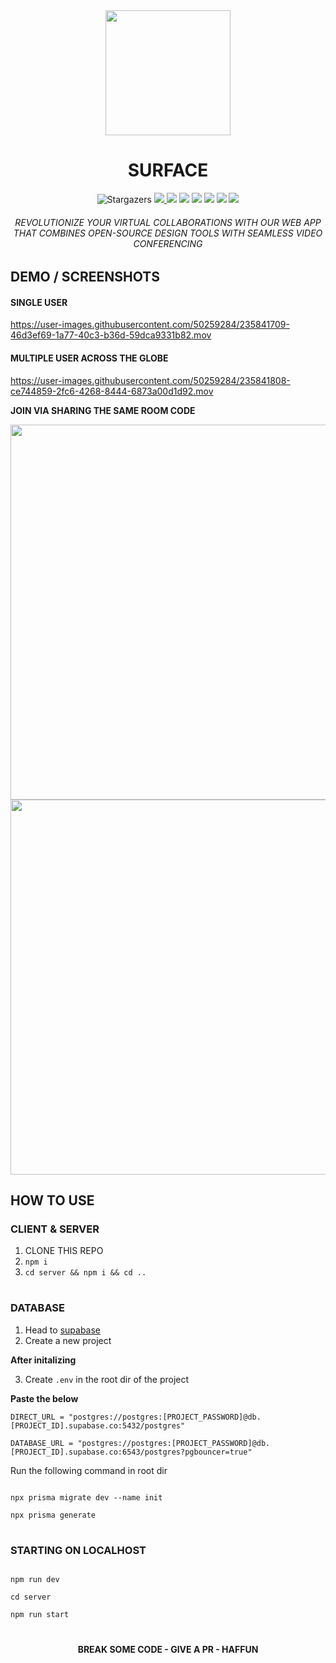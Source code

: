 <div align="center">
    <img width="200px" src="https://user-images.githubusercontent.com/50259284/236601641-8eff537f-2bdf-4154-af19-09145d77a29c.jpg" />
    <h1 align="center">SURFACE</h1>
		<img alt="Stargazers" src="https://img.shields.io/github/stars/bitspaceorg/surface?style=for-the-badge&logo=starship&color=C9CBFF&logoColor=D9E0EE&labelColor=302D41">
  <a href="https://github.com/RahulNavneeth">
    <img src="https://img.shields.io/badge/GitHub-100000?style=for-the-badge&logo=github&logoColor=white"/>
  </a>
<img src="https://img.shields.io/badge/SvelteKit-FF3E00?style=for-the-badge&logo=Svelte&logoColor=white"/>
<img src="https://img.shields.io/badge/TypeScript-007ACC?style=for-the-badge&logo=typescript&logoColor=white"/>
<img src="https://img.shields.io/badge/Prisma-3982CE?style=for-the-badge&logo=Prisma&logoColor=white"/>
<img src="https://img.shields.io/badge/Supabase-181818?style=for-the-badge&logo=supabase&logoColor=white"/>
<img src="https://img.shields.io/badge/Socket.io-010101?&style=for-the-badge&logo=Socket.io&logoColor=white"/>
<img src="https://img.shields.io/badge/Buy_Me_A_Coffee-FFDD00?style=for-the-badge&logo=buy-me-a-coffee&logoColor=black"/>

<h6>
REVOLUTIONIZE YOUR VIRTUAL COLLABORATIONS WITH OUR WEB APP THAT COMBINES OPEN-SOURCE DESIGN TOOLS WITH SEAMLESS VIDEO CONFERENCING
</h6>
</div>

## DEMO / SCREENSHOTS

#### SINGLE USER

https://user-images.githubusercontent.com/50259284/235841709-46d3ef69-1a77-40c3-b36d-59dca9331b82.mov

#### MULTIPLE USER ACROSS THE GLOBE

https://user-images.githubusercontent.com/50259284/235841808-ce744859-2fc6-4268-8444-6873a00d1d92.mov

**JOIN VIA SHARING THE SAME ROOM CODE**

<img width=600 src="https://user-images.githubusercontent.com/50259284/235842306-c0124912-9d4d-417c-8084-4135b2d94469.png" />

<img width=600 src="https://user-images.githubusercontent.com/50259284/235842286-2827575f-b60c-4841-ba37-d07740671ee3.png" />


## HOW TO USE

### CLIENT & SERVER

1. CLONE THIS REPO
2. `npm i`
3. `cd server && npm i && cd ..`

#

### DATABASE

1. Head to [supabase](https://app.supabase.com)
2. Create a new project

**After initalizing**

3. Create `.env` in the root dir of the project

**Paste the below**

```
DIRECT_URL = "postgres://postgres:[PROJECT_PASSWORD]@db.[PROJECT_ID].supabase.co:5432/postgres"
 
DATABASE_URL = "postgres://postgres:[PROJECT_PASSWORD]@db.[PROJECT_ID].supabase.co:6543/postgres?pgbouncer=true"
```

Run the following command in root dir

```shell

npx prisma migrate dev --name init

npx prisma generate

```
#

### STARTING ON LOCALHOST

```shell

npm run dev

cd server

npm run start

``` 
#
<div align=center>
<b>BREAK SOME CODE - GIVE A PR - HAFFUN</b>
</div>






